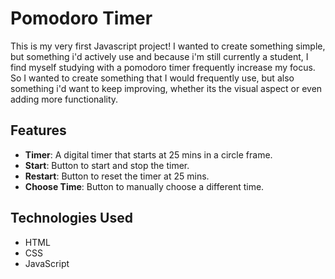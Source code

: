 # Pomodoro Timer

This is my very first Javascript project! I wanted to create something simple, but something i'd actively use and because i'm still currently a student, I find myself studying with a pomodoro timer frequently increase my focus. So I wanted to create something that I would frequently use, but also something i'd want to keep improving, whether its the visual aspect or even adding more functionality.

## Features
- **Timer**: A digital timer that starts at 25 mins in a circle frame.
- **Start**: Button to start and stop the timer.
- **Restart**: Button to reset the timer at 25 mins.
- **Choose Time**: Button to manually choose a different time.

## Technologies Used
- HTML
- CSS
- JavaScript
